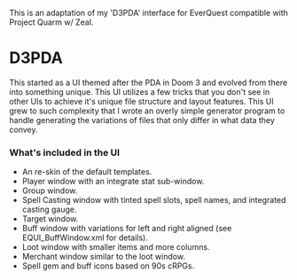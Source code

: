 This is an adaptation of my 'D3PDA' interface for EverQuest compatible with Project Quarm w/ Zeal.

# D3PDA
This started as a UI themed after the PDA in Doom 3 and evolved from there into something unique. This UI utilizes a few tricks that you don't see in other UIs to achieve it's unique file structure and layout features. This UI grew to such complexity that I wrote an overly simple generator program to handle generating the variations of files that only differ in what data they convey.

### What's included in the UI
* An re-skin of the default templates.
* Player window with an integrate stat sub-window.
* Group window.
* Spell Casting window with tinted spell slots, spell names, and integrated casting gauge.
* Target window.
* Buff window with variations for left and right aligned (see EQUI_BuffWindow.xml for details).
* Loot window with smaller items and more columns.
* Merchant window similar to the loot window.
* Spell gem and buff icons based on 90s cRPGs.
